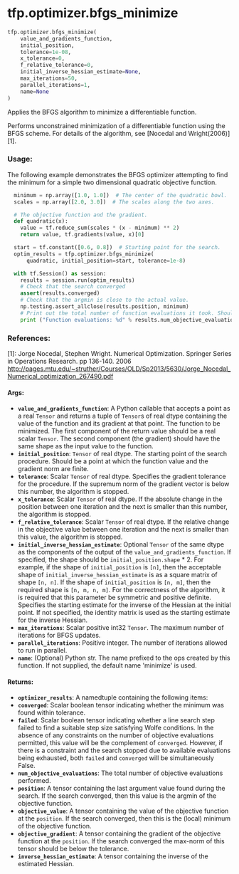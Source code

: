 <div itemscope itemtype="http://developers.google.com/ReferenceObject">
<meta itemprop="name" content="tfp.optimizer.bfgs_minimize" />
<meta itemprop="path" content="Stable" />
</div>

# tfp.optimizer.bfgs_minimize

``` python
tfp.optimizer.bfgs_minimize(
    value_and_gradients_function,
    initial_position,
    tolerance=1e-08,
    x_tolerance=0,
    f_relative_tolerance=0,
    initial_inverse_hessian_estimate=None,
    max_iterations=50,
    parallel_iterations=1,
    name=None
)
```

Applies the BFGS algorithm to minimize a differentiable function.

Performs unconstrained minimization of a differentiable function using the
BFGS scheme. For details of the algorithm, see [Nocedal and Wright(2006)][1].

### Usage:

The following example demonstrates the BFGS optimizer attempting to find the
minimum for a simple two dimensional quadratic objective function.

```python
  minimum = np.array([1.0, 1.0])  # The center of the quadratic bowl.
  scales = np.array([2.0, 3.0])  # The scales along the two axes.

  # The objective function and the gradient.
  def quadratic(x):
    value = tf.reduce_sum(scales * (x - minimum) ** 2)
    return value, tf.gradients(value, x)[0]

  start = tf.constant([0.6, 0.8])  # Starting point for the search.
  optim_results = tfp.optimizer.bfgs_minimize(
      quadratic, initial_position=start, tolerance=1e-8)

  with tf.Session() as session:
    results = session.run(optim_results)
    # Check that the search converged
    assert(results.converged)
    # Check that the argmin is close to the actual value.
    np.testing.assert_allclose(results.position, minimum)
    # Print out the total number of function evaluations it took. Should be 6.
    print ("Function evaluations: %d" % results.num_objective_evaluations)
```

### References:
[1]: Jorge Nocedal, Stephen Wright. Numerical Optimization. Springer Series in
  Operations Research. pp 136-140. 2006
  http://pages.mtu.edu/~struther/Courses/OLD/Sp2013/5630/Jorge_Nocedal_Numerical_optimization_267490.pdf

#### Args:

* <b>`value_and_gradients_function`</b>:  A Python callable that accepts a point as a
    real `Tensor` and returns a tuple of `Tensor`s of real dtype containing
    the value of the function and its gradient at that point. The function
    to be minimized. The first component of the return value should be a
    real scalar `Tensor`. The second component (the gradient) should have the
    same shape as the input value to the function.
* <b>`initial_position`</b>: `Tensor` of real dtype. The starting point of the search
    procedure. Should be a point at which the function value and the gradient
    norm are finite.
* <b>`tolerance`</b>: Scalar `Tensor` of real dtype. Specifies the gradient tolerance
    for the procedure. If the supremum norm of the gradient vector is below
    this number, the algorithm is stopped.
* <b>`x_tolerance`</b>: Scalar `Tensor` of real dtype. If the absolute change in the
    position between one iteration and the next is smaller than this number,
    the algorithm is stopped.
* <b>`f_relative_tolerance`</b>: Scalar `Tensor` of real dtype. If the relative change
    in the objective value between one iteration and the next is smaller
    than this value, the algorithm is stopped.
* <b>`initial_inverse_hessian_estimate`</b>: Optional `Tensor` of the same dtype
    as the components of the output of the `value_and_gradients_function`.
    If specified, the shape should be `initial_position.shape` * 2.
    For example, if the shape of `initial_position` is `[n]`, then the
    acceptable shape of `initial_inverse_hessian_estimate` is as a square
    matrix of shape `[n, n]`.
    If the shape of `initial_position` is `[n, m]`, then the required shape
    is `[n, m, n, m]`.
    For the correctness of the algorithm, it is required that this parameter
    be symmetric and positive definite. Specifies the starting estimate for
    the inverse of the Hessian at the initial point. If not specified,
    the identity matrix is used as the starting estimate for the
    inverse Hessian.
* <b>`max_iterations`</b>: Scalar positive int32 `Tensor`. The maximum number of
    iterations for BFGS updates.
* <b>`parallel_iterations`</b>: Positive integer. The number of iterations allowed to
    run in parallel.
* <b>`name`</b>: (Optional) Python str. The name prefixed to the ops created by this
    function. If not supplied, the default name 'minimize' is used.


#### Returns:

* <b>`optimizer_results`</b>: A namedtuple containing the following items:
* <b>`converged`</b>: Scalar boolean tensor indicating whether the minimum was
      found within tolerance.
* <b>`failed`</b>:  Scalar boolean tensor indicating whether a line search
      step failed to find a suitable step size satisfying Wolfe
      conditions. In the absence of any constraints on the
      number of objective evaluations permitted, this value will
      be the complement of `converged`. However, if there is
      a constraint and the search stopped due to available
      evaluations being exhausted, both `failed` and `converged`
      will be simultaneously False.
* <b>`num_objective_evaluations`</b>: The total number of objective
      evaluations performed.
* <b>`position`</b>: A tensor containing the last argument value found
      during the search. If the search converged, then
      this value is the argmin of the objective function.
* <b>`objective_value`</b>: A tensor containing the value of the objective
      function at the `position`. If the search converged, then this is
      the (local) minimum of the objective function.
* <b>`objective_gradient`</b>: A tensor containing the gradient of the objective
      function at the `position`. If the search converged the
      max-norm of this tensor should be below the tolerance.
* <b>`inverse_hessian_estimate`</b>: A tensor containing the inverse of the
      estimated Hessian.